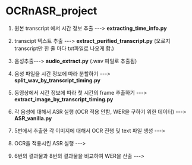 # OCRnASR_project

1. 원본 transcript 에서 시간 정보 추출 ---> <b>extracting_time_info.py</b>
2. transcipt 텍스트 추출 ---> <b>extract_purified_transcript.py</b>
   (오로지 transcript만 한 줄 마다 txt파일로 나오게 함.)
3. 음성추출---> <b>audio_extract.py</b>
   (.wav 파일로 추출됨)
4. 음성 파일을 시간 정보에 따라 분할하기 ---> <b>split_wav_by_transcript_timing.py</b>
5. 동영상에서 시간 정보에 따라 첫 시간의 frame 추출하기 ---> <b>extract_image_by_transcript_timing.py</b>
6. 각 음성에 대해서 ASR 실행 (OCR 적용 안함, WER을 구하기 위한 데이터) ---> <b>ASR_vanilla.py</b>

7. 5번에서 추출한 각 이미지에 대해서 OCR 진행 및 text 파일 생성 ---><b></b>
8. OCR을 적용시킨 ASR 실행 ---><b></b>
9. 6번의 결과물과 8번의 결과물을 비교하여 WER을 산출 ---><b></b>
